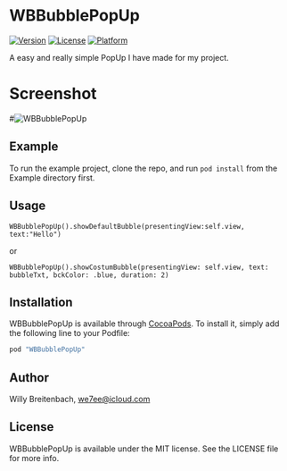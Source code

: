 # WBBubblePopUp

[![Version](https://img.shields.io/cocoapods/v/WBBubblePopUp.svg?style=flat)](http://cocoapods.org/pods/WBBubblePopUp)
[![License](https://img.shields.io/cocoapods/l/WBBubblePopUp.svg?style=flat)](http://cocoapods.org/pods/WBBubblePopUp)
[![Platform](https://img.shields.io/cocoapods/p/WBBubblePopUp.svg?style=flat)](http://cocoapods.org/pods/WBBubblePopUp)

A easy and really simple PopUp I have made for my project.

# Screenshot
#![WBBubblePopUp](/WBBubblePopUp/Assets/screenshot.gif)

## Example

To run the example project, clone the repo, and run `pod install` from the Example directory first.

## Usage

```
WBBubblePopUp().showDefaultBubble(presentingView:self.view, text:"Hello")
```
or
```
WBBubblePopUp().showCostumBubble(presentingView: self.view, text: bubbleTxt, bckColor: .blue, duration: 2)
```

## Installation

WBBubblePopUp is available through [CocoaPods](http://cocoapods.org). To install
it, simply add the following line to your Podfile:

```ruby
pod "WBBubblePopUp"
```

## Author

Willy Breitenbach, we7ee@icloud.com

## License

WBBubblePopUp is available under the MIT license. See the LICENSE file for more info.
